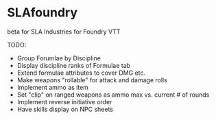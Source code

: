 # SLAfoundry
beta for SLA Industries for Foundry VTT

TODO:
- Group Forumlae by Discipline
- Display discipline ranks of Formulae tab
- Extend formulae attributes to cover DMG etc.
- Make weapons "rollable" for attack and damage rolls
- Implement ammo as item
- Set "clip" on ranged weapons as ammo max vs. current # of rounds
- Implement reverse initiative order
- Have skills display on NPC sheets
